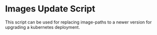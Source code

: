 # Images Update Script

This script can be used for replacing image-paths to a newer version for upgrading a kubernetes deployment.
